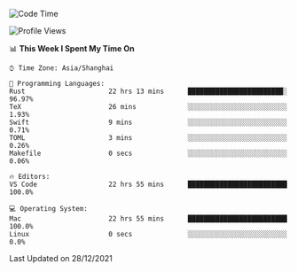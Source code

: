 <!--START_SECTION:waka-->
![Code Time](http://img.shields.io/badge/Code%20Time-862%20hrs%2018%20mins-blue)

![Profile Views](http://img.shields.io/badge/Profile%20Views-11-blue)

📊 **This Week I Spent My Time On** 

```text
⌚︎ Time Zone: Asia/Shanghai

💬 Programming Languages: 
Rust                     22 hrs 13 mins      ████████████████████████░   96.97% 
TeX                      26 mins             ░░░░░░░░░░░░░░░░░░░░░░░░░   1.93% 
Swift                    9 mins              ░░░░░░░░░░░░░░░░░░░░░░░░░   0.71% 
TOML                     3 mins              ░░░░░░░░░░░░░░░░░░░░░░░░░   0.26% 
Makefile                 0 secs              ░░░░░░░░░░░░░░░░░░░░░░░░░   0.06%

🔥 Editors: 
VS Code                  22 hrs 55 mins      █████████████████████████   100.0%

💻 Operating System: 
Mac                      22 hrs 55 mins      █████████████████████████   100.0% 
Linux                    0 secs              ░░░░░░░░░░░░░░░░░░░░░░░░░   0.0%

```


 Last Updated on 28/12/2021
<!--END_SECTION:waka-->
